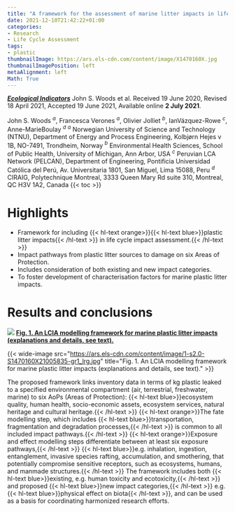 ```yaml
---
title: "A framework for the assessment of marine litter impacts in life cycle impact assessment"
date: 2021-12-10T21:42:22+01:00
categories:
- Research
- Life Cycle Assessment
tags:
- plastic
thumbnailImage: https://ars.els-cdn.com/content/image/X1470160X.jpg
thumbnailImagePosition: left
metaAlignment: left
Math: True
---
```

[***Ecological Indicators***](https://www.sciencedirect.com/science/article/pii/S1470160X21005835?via%3Dihub)
John S. Woods et al.
Received 19 June 2020, Revised 18 April 2021, Accepted 19 June 2021, Available online **2 July 2021**.
<!--more-->
John S. Woods $^a$, Francesca Verones $^a$, Olivier Jolliet $^b$, IanVázquez-Rowe $^c$, Anne-MarieBoulay $^d$
$^a$ Norwegian University of Science and Technology (NTNU), Department of Energy and Process Engineering, Kolbjørn Hejes v 1B, NO-7491, Trondheim, Norway
$^b$ Environmental Health Sciences, School of Public Health, University of Michigan, Ann Arbor, USA
$^c$ Peruvian LCA Network (PELCAN), Department of Engineering, Pontificia Universidad Católica del Perú, Av. Universitaria 1801, San Miguel, Lima 15088, Peru
$^d$ CIRAIG, Polytechnique Montreal, 3333 Queen Mary Rd suite 310, Montreal, QC H3V 1A2, Canada
{{< toc >}}

# Highlights
* Framework for including {{< hl-text orange>}}{{< hl-text blue>}}plastic litter impacts{{< /hl-text >}} in life cycle impact assessment.{{< /hl-text >}}
* Impact pathways from plastic litter sources to damage on six Areas of Protection.
* Includes consideration of both existing and new impact categories.
* To foster development of characterisation factors for marine plastic litter impacts.

# Results and conclusions
![](https://ars.els-cdn.com/content/image/1-s2.0-S1470160X21005835-gr1_lrg.jpg)
[**Fig. 1. An LCIA modelling framework for marine plastic litter impacts (explanations and details, see text).**](https://ars.els-cdn.com/content/image/1-s2.0-S1470160X21005835-gr1_lrg.jpg)

{{< wide-image src="https://ars.els-cdn.com/content/image/1-s2.0-S1470160X21005835-gr1_lrg.jpg" title="Fig. 1. An LCIA modelling framework for marine plastic litter impacts (explanations and details, see text)." >}}

The proposed framework links inventory data in terms of kg plastic leaked to a specified environmental compartment (air, terrestrial, freshwater, marine) to six AoPs (Areas of Protection): {{< hl-text blue>}}ecosystem quality, human health, socio-economic assets, ecosystem services, natural heritage and cultural heritage.{{< /hl-text >}} {{< hl-text orange>}}The fate modelling step, which includes {{< hl-text blue>}}transportation, fragmentation and degradation processes,{{< /hl-text >}} is common to all included impact pathways.{{< /hl-text >}} {{< hl-text orange>}}Exposure and effect modelling steps differentiate between at least six exposure pathways,{{< /hl-text >}} {{< hl-text blue>}}e.g. inhalation, ingestion, entanglement, invasive species rafting, accumulation, and smothering, that potentially compromise sensitive receptors, such as ecosystems, humans, and manmade structures.{{< /hl-text >}} The framework includes both {{< hl-text blue>}}existing, e.g. human toxicity and ecotoxicity,{{< /hl-text >}} and proposed {{< hl-text blue>}}new impact categories,{{< /hl-text >}} e.g. {{< hl-text blue>}}physical effect on biota{{< /hl-text >}}, and can be used as a basis for coordinating harmonized research efforts.

